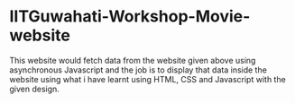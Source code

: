 # IITGuwahati-Workshop-Movie-website
This website would fetch data from the website given above using asynchronous Javascript and the job is to display that data inside the website using what i have learnt using HTML, CSS and Javascript with the given design.
